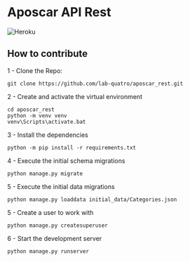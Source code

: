 # Aposcar API Rest

![Heroku](https://heroku-badge.herokuapp.com/?app=heroku-badge)

## How to contribute

1 - Clone the Repo:
```
git clone https://github.com/lab-quatro/aposcar_rest.git
```

2 - Create and activate the virtual environment

```
cd aposcar_rest
python -m venv venv
venv\Scripts\activate.bat
```

3 - Install the dependencies
```
python -m pip install -r requirements.txt
```

4 - Execute the initial schema migrations
```
python manage.py migrate
```

5 - Execute the initial data migrations
```
python manage.py loaddata initial_data/Categories.json
```

5 - Create a user to work with
```
python manage.py createsuperuser
```

6 - Start the development server
```
python manage.py runserver
```
